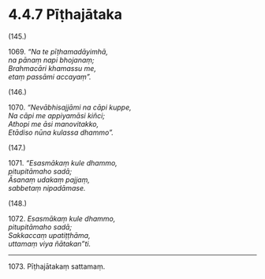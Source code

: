 

# 4.4.7 Pīṭhajātaka




(145.)

1069\. _“Na te pīṭhamadāyimhā,_  
_na pānaṃ napi bhojanaṃ;_  
_Brahmacāri khamassu me,_  
_etaṃ passāmi accayaṃ”._  


(146.)

1070\. _“Nevābhisajjāmi na cāpi kuppe,_  
_Na cāpi me appiyamāsi kiñci;_  
_Athopi me āsi manovitakko,_  
_Etādiso nūna kulassa dhammo”._  


(147.)

1071\. _“Esasmākaṃ kule dhammo,_  
_pitupitāmaho sadā;_  
_Āsanaṃ udakaṃ pajjaṃ,_  
_sabbetaṃ nipadāmase._  


(148.)

1072\. _Esasmākaṃ kule dhammo,_  
_pitupitāmaho sadā;_  
_Sakkaccaṃ upatiṭṭhāma,_  
_uttamaṃ viya ñātakan”ti._  


---

1073\. Pīṭhajātakaṃ sattamaṃ.





